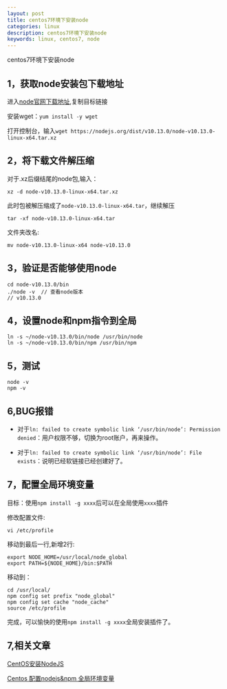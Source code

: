 ```yaml
---
layout: post
title: centos7环境下安装node
categories: linux
description: centos7环境下安装node
keywords: linux, centos7, node
---
```


centos7环境下安装node

1，获取node安装包下载地址
----
进入[node官网下载地址](https://nodejs.org/en/download/),复制目标链接

安装wget：`yum install -y wget`

打开控制台，输入`wget https://nodejs.org/dist/v10.13.0/node-v10.13.0-linux-x64.tar.xz`

2，将下载文件解压缩
-----
对于.xz后缀结尾的node包,输入：

    xz -d node-v10.13.0-linux-x64.tar.xz

此时包被解压缩成了`node-v10.13.0-linux-x64.tar`，继续解压

    tar -xf node-v10.13.0-linux-x64.tar

文件夹改名:

    mv node-v10.13.0-linux-x64 node-v10.13.0

3，验证是否能够使用node
-----

    cd node-v10.13.0/bin
    ./node -v  // 查看node版本  
    // v10.13.0

4，设置node和npm指令到全局
----

    ln -s ~/node-v10.13.0/bin/node /usr/bin/node
    ln -s ~/node-v10.13.0/bin/npm /usr/bin/npm

5，测试
----

    node -v
    npm -v

6,BUG报错
-----
* 对于`ln: failed to create symbolic link ‘/usr/bin/node’: Permission denied`：用户权限不够，切换为root账户，再来操作。

* 对于`ln: failed to create symbolic link ‘/usr/bin/node’: File exists`：说明已经软链接已经创建好了。

7，配置全局环境变量
----
目标：使用`npm install -g xxxx`后可以在全局使用`xxxx`插件

修改配置文件:

    vi /etc/profile

移动到最后一行,新增2行:

    export NODE_HOME=/usr/local/node_global
    export PATH=${NODE_HOME}/bin:$PATH

移动到：

    cd /usr/local/
    npm config set prefix "node_global"
    npm config set cache "node_cache"
    source /etc/profile

完成，可以愉快的使用`npm install -g xxxx`全局安装插件了。

7,相关文章
----
[CentOS安装NodeJS](https://blog.csdn.net/xerysherryx/article/details/78920978)

[Centos 配置nodejs&npm 全局环境变量](https://blog.csdn.net/qingaoti/article/details/80536933)